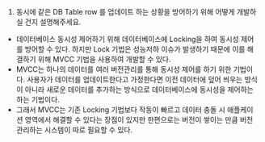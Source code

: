 1. 동시에 같은 DB Table row 를 업데이트 하는 상황을 방어하기 위해 어떻게 개발하실 건지 설명해주세요.
- 데이터베이스 동시성 제어하기 위해 데이터베이스에 Locking을 하여 동시성 제어를 방어할 수 있다. 하지만 Lock 기법은 성능저하 이슈가 발생하기 때문에 이를 해결하기 위해 MVCC 기법을 사용하여 개발할 수 있다.
- MVCC는 하나의 데이터를 여러 버전관리를 통해 동시성 제어를 하기 위한 기법이다. 사용자가 데이터를 업데이트한다고 가정한다면 이전 데이터에 덮어 씌우는 방식이 아니라 새로운 데이터를 추가하는 방식으로 데이터베이스에 동시성을 제어하는 하는 기법이다.
- 그래서 MVCC는 기존 Locking 기법보다 작동이 빠르고 데이터 충돌 시 애플케이션 영역에서 해결할 수 있다는 장점이 있지만 한편으로는 버전이 쌓이는 만큼 버전관리하는 시스템이 따로 필요할 수 있다.



